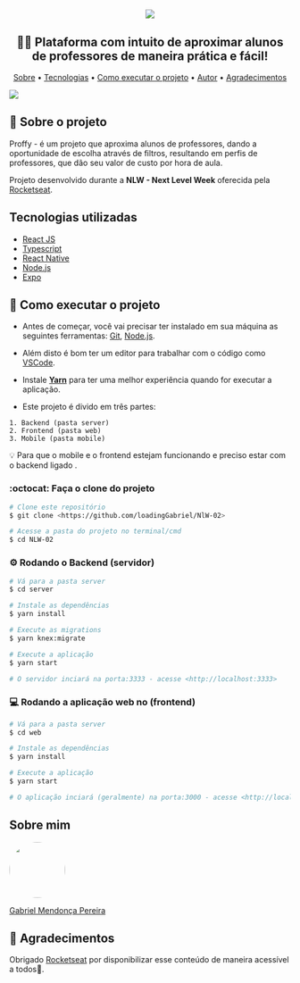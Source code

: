 <h1 align="center"><img src="https://user-images.githubusercontent.com/49095200/89947061-4722ee80-dbfa-11ea-9971-e606bd86a0ae.png" /></h1>

<h2 align="center"> 👨‍🏫 Plataforma com intuito de aproximar alunos de professores de maneira prática e fácil!</h2>
<p align="center">
 <a href="">Sobre</a> •
 <a href="">Tecnologias</a> • 
 <a href="">Como executar o projeto</a> • 
 <a href="">Autor</a> • 
 <a href="">Agradecimentos</a>
</p>
<img src="https://user-images.githubusercontent.com/49095200/89945852-6456bd80-dbf8-11ea-85cf-759626799e2e.png" />

## 💬 Sobre o projeto
Proffy - é um projeto que aproxima alunos de professores, dando a oportunidade de escolha através de filtros, resultando em perfis de professores, que dão seu valor de custo por hora de aula.

Projeto desenvolvido durante a **NLW - Next Level Week** oferecida pela [Rocketseat](https://blog.rocketseat.com.br/primeira-next-level-week/).

## Tecnologias utilizadas
* [React JS](https://pt-br.reactjs.org)
* [Typescript](https://www.typescriptlang.org/)
* [React Native](https://reactnative.dev)
* [Node.js](https://nodejs.org/en/)
* [Expo](https://expo.io)

## 🚀 Como executar o projeto

- Antes de começar, você vai precisar ter instalado em sua máquina as seguintes ferramentas: [Git](https://git-scm.com), [Node.js](https://nodejs.org/en/). 
- Além disto é bom ter um editor para trabalhar com o código como [VSCode](https://code.visualstudio.com/).
- Instale **[Yarn](https://yarnpkg.com/)** para ter uma melhor experiência quando for executar a aplicação.

- Este projeto é divido em três partes:
```
1. Backend (pasta server) 
2. Frontend (pasta web)
3. Mobile (pasta mobile)
```

💡 Para que o mobile e o frontend estejam funcionando e preciso estar com o backend ligado .

### :octocat: Faça o clone do projeto

```bash
# Clone este repositório
$ git clone <https://github.com/loadingGabriel/NlW-02>

# Acesse a pasta do projeto no terminal/cmd
$ cd NLW-02

```

### ⚙️ Rodando o Backend (servidor)
```bash
# Vá para a pasta server
$ cd server

# Instale as dependências
$ yarn install

# Execute as migrations
$ yarn knex:migrate

# Execute a aplicação 
$ yarn start

# O servidor inciará na porta:3333 - acesse <http://localhost:3333>
```

### 💻 Rodando a aplicação web no (frontend)
```bash
# Vá para a pasta server
$ cd web

# Instale as dependências
$ yarn install

# Execute a aplicação 
$ yarn start

# O aplicação inciará (geralmente) na porta:3000 - acesse <http://localhost:3000>
```

## Sobre mim
<a href="https://www.linkedin.com/in/gabriel-mendonca-pereira/">
 <img style="border-radius:50%" width="100px; "src="https://avatars0.githubusercontent.com/u/49095200?s=460&u=27a77c43fff5eab61be02a3fedfd7db554145981&v=4"/>
 <p>Gabriel Mendonça Pereira</p>
</a>

## 💜  Agradecimentos
Obrigado [Rocketseat](https://github.com/Rocketseat) por disponibilizar esse conteúdo de maneira acessível a todos🚀.

